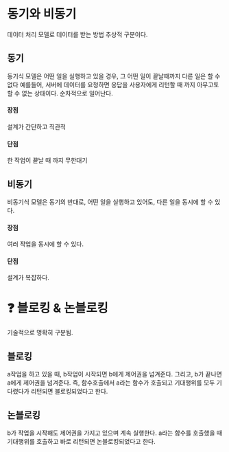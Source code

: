 # 동기와 비동기

데이터 처리 모델로 데이터를 받는 방법
추상적 구분이다.

## 동기

동기식 모델은
어떤 일을 실행하고 있을 경우, 그 어떤 일이 끝날때까지 다른 일은 할 수 없다
예를들어, 서버에 데이터를 요청하면 응답을 사용자에게 리턴할 때 까지 아무고토 할 수 없는 상태이다.
순차적으로 일어난다.

#### 장점

설계가 간단하고 직관적

#### 단점

한 작업이 끝날 때 까지 무한대기

## 비동기

비동기식 모델은
동기의 반대로, 어떤 일을 실행하고 있어도, 다른 일을 동시에 할 수 있다.

#### 장점

여러 작업을 동시에 할 수 있다.

#### 단점

설계가 복잡하다.

# ❓ 블로킹 & 논블로킹

기술적으로 명확히 구분됨.

## 블로킹

a작업을 하고 있을 때, b작업이 시작되면 b에게 제어권을 넘겨준다.
그리고, b가 끝나면 a에게 제어권을 넘겨준다.
즉, 함수호출에서 a라는 함수가 호출되고 기대행위를 모두 기다렸다가 리턴되면 블로킹되었다고 한다.

## 논블로킹

b가 작업을 시작해도 제어권을 가지고 있으며 계속 실행한다.
a라는 함수를 호출했을 때 기대행위를 호출하고 바로 리턴되면 논블로킹되었다고 한다.

